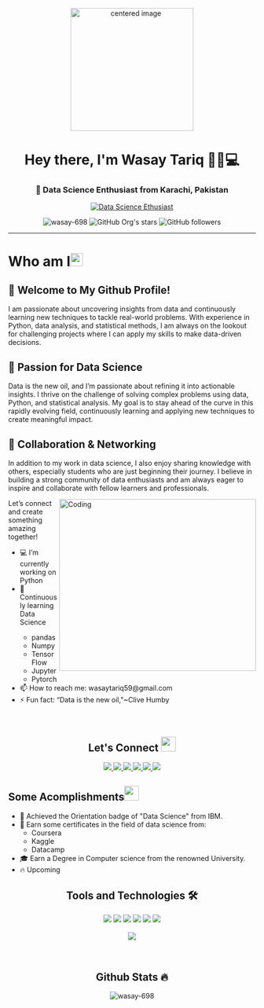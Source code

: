 
<div align="center">
  <img src="https://github.com/user-attachments/assets/d718340e-0e62-4b79-a1b9-71b5f0ceed47" alt="centered image"width="250px" height="250px">
</div>


<!-- Intro -->
<h1 align="center">Hey there, I'm Wasay Tariq 👋🏻💻</h1>
<!-- Tagline -->
<h3 align="center">🚀 Data Science Enthusiast from Karachi, Pakistan</h3>

<!-- Badge -->
<div align="center" >
      
[![Data Science Ethusiast](https://img.shields.io/badge/Data_Science_Enthusiast-00B8D4?logo=pandas&logoColor=ffffff)](https://www.appbrewery.co/)
      
</div>


<!-- Badges -->
<div align="center">
      <img src="https://komarev.com/ghpvc/?username=wasay-698&label=Profile%20views&color=0e75b6&style=flat" alt="wasay-698" />
      <img alt="GitHub Org's stars" src="https://img.shields.io/github/stars/wasay-698?style=social"> 
      <img alt="GitHub followers" src="https://img.shields.io/github/followers/wasay-698?style=social">
</div>
<hr/>
<!-- Who I am Section -->
<h1 align="left">Who am I<img src="https://media.giphy.com/media/pDh3IDoUswmZrqdRip/giphy.gif" height="27px" width="25px"></h1>

<div>
    
  <h2>👋 Welcome to My Github Profile!</h2>
  <p>
    I am passionate about uncovering insights from data and continuously learning new techniques to tackle real-world problems. 
    With experience in Python, data analysis, and statistical methods, I am always on the lookout for challenging projects where 
    I can apply my skills to make data-driven decisions.
  </p>
  
  <h2>🚀 Passion for Data Science</h2>
  <p>
    Data is the new oil, and I’m passionate about refining it into actionable insights. I thrive on the challenge of solving 
    complex problems using data, Python, and statistical analysis. My goal is to stay ahead of the curve in this rapidly evolving 
    field, continuously learning and applying new techniques to create meaningful impact.
  </p>

  <h2>🤝 Collaboration & Networking</h2>
  <p>
    In addition to my work in data science, I also enjoy sharing knowledge with others, especially students who are just beginning 
    their journey. I believe in building a strong community of data enthusiasts and am always eager to inspire and collaborate with 
    fellow learners and professionals.
  </p>
<!-- new -->
  <img align="right" alt="Coding" width="400" height="350"src="https://github.com/user-attachments/assets/f47470de-5b3d-4071-8a2f-4639a5e38aec">

  <p>Let’s connect and create something amazing together!</p>

  <ul>
    <li>💻 I’m currently working on Python</li>
    <li>🌱 Continuously learning Data Science</li>
    <ul  list-style-type: circle>
    <li>pandas</li>
    <li>Numpy</li>
    <li>TensorFlow</li>
    <li>Jupyter</li>
    <li>Pytorch</li>
    </ul>
    <li>📫 How to reach me: wasaytariq59@gmail.com</li>
    <li>⚡ Fun fact: “Data is the new oil,"~Clive Humby</li>
  </ul>

</div>
<br>
<h2 align="center"> Let's Connect <img src="https://media.giphy.com/media/jOz35yxbuhvVQDKrce/giphy.gif" height="30px" width="30px"></h2>

<div align="center">
      <a href="https://github.com/wasay-698">
        <img src="https://img.shields.io/badge/Github-211F1F?style=for-the-badge&logo=GitHub&logoColor=ffffff">
      </a>
      <a href="https://www.linkedin.com/in/abdul-wasay-994513326/">
        <img src="https://img.shields.io/badge/Linkedin-0077B5?style=for-the-badge&logo=Linkedin&logoColor=ffffff">
      </a>
      <a href="https://www.kaggle.com/wasaytariq">
        <img src="https://img.shields.io/badge/Kaggle-1877F2?style=for-the-badge&logo=Kaggle&logoColor=ffffff">
      </a>
      <a href="mailto:wasaytariq59@gmail.com">
        <img src="https://img.shields.io/badge/Gmail-D44638?style=for-the-badge&logo=gmail&logoColor=ffffff">
      </a>
      <a href="https://stackoverflow.com/users/22772462/wasay-khan">
        <img src="https://img.shields.io/badge/Stack_Overflow-FE7A16?style=for-the-badge&logo=stack-overflow&logoColor=white" />
      </a>
      <a href="https://medium.com/@wasaytariq59">
        <img src="https://img.shields.io/badge/Medium-12100E?style=for-the-badge&logo=medium&logoColor=white" />
      </a>
</div>

<!-- Some Acomplishments Section-->
<h2 align="left">Some Acomplishments<img src="https://media.giphy.com/media/4KgqTAyBHBvNmjeuGE/giphy.gif" height="30px" width="30px"></h2>

- 🚀 Achieved the Orientation badge of "Data Science" from IBM.
- 💪 Earn some certificates in the field of data science from:
  - Coursera
  - Kaggle
  - Datacamp 
- 🎓 Earn a Degree in Computer science from the renowned University.
- 🔥 Upcoming 

<!-- Tools and Technology Section -->
<h2 align="center">Tools and Technologies 🛠</h2>
<div align="center">
  <img src="https://img.shields.io/badge/Python-02569B?style=for-the-badge&logo=python&logoColor=white" />
  <img src="https://img.shields.io/badge/Pandas-0175C2?style=for-the-badge&logo=pandas&logoColor=white" />
  <img src="https://img.shields.io/badge/Numpy-ffca28?style=for-the-badge&logo=numpy&logoColor=white" />
  <img src="https://img.shields.io/badge/Jupyter-F05032?style=for-the-badge&logo=jupyter&logoColor=white" />
  <img src="https://img.shields.io/badge/Statistics-0052CC?style=for-the-badge&logo=math&logoColor=white" />
  <img src="https://img.shields.io/badge/Notion-000000?style=for-the-badge&logo=git&logoColor=white" />
<br>
<br>
  <img align="center" src="https://github-readme-stats.vercel.app/api/top-langs/?username=wasay-698&theme=light&layout=compact&langs_count=20&hide_title=true"/>
</div>
<br>
<br>
    <h2 align="center">Github Stats 🔥</h2>
    
<div align="center">
  <img src="https://github-readme-stats.vercel.app/api?username=wasay-698&show_icons=true&locale=en" alt="wasay-698" />
</div>


